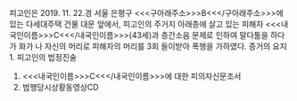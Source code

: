 피고인은 2019. 11. 22.경 서울 은평구 <<<구아래주소>>>B<<</구아래주소>>>에 있는 다세대주택 건물 대문 앞에서, 피고인의 주거지 아래층에 살고 있는 피해자 <<<내국인이름>>>C<<</내국인이름>>>(43세)과 층간소음 문제로 인하여 말다툼을 하다가 화가 나 자신의 머리로 피해자의 머리를 3회 들이받아 폭행을 가하였다.
증거의 요지 1. 피고인의 법정진술
1. <<<내국인이름>>>C<<</내국인이름>>>에 대한 피의자신문조서
1. 범행당시상황동영상CD